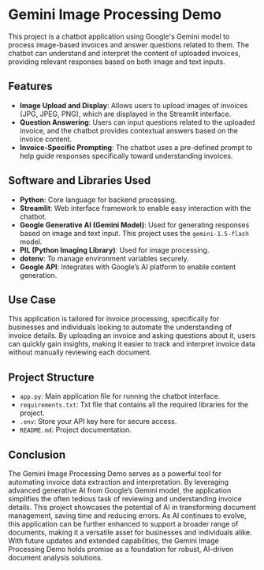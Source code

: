 # Gemini Image Processing Demo

This project is a chatbot application using Google's Gemini model to process image-based invoices and answer questions related to them. The chatbot can understand and interpret the content of uploaded invoices, providing relevant responses based on both image and text inputs.

## Features
- **Image Upload and Display**: Allows users to upload images of invoices (JPG, JPEG, PNG), which are displayed in the Streamlit interface.
- **Question Answering**: Users can input questions related to the uploaded invoice, and the chatbot provides contextual answers based on the invoice content.
- **Invoice-Specific Prompting**: The chatbot uses a pre-defined prompt to help guide responses specifically toward understanding invoices.

## Software and Libraries Used
- **Python**: Core language for backend processing.
- **Streamlit**: Web interface framework to enable easy interaction with the chatbot.
- **Google Generative AI (Gemini Model)**: Used for generating responses based on image and text input. This project uses the `gemini-1.5-flash` model.
- **PIL (Python Imaging Library)**: Used for image processing.
- **dotenv**: To manage environment variables securely.
- **Google API**: Integrates with Google’s AI platform to enable content generation.

## Use Case
This application is tailored for invoice processing, specifically for businesses and individuals looking to automate the understanding of invoice details. By uploading an invoice and asking questions about it, users can quickly gain insights, making it easier to track and interpret invoice data without manually reviewing each document.


## Project Structure
- `app.py`: Main application file for running the chatbot interface.
- `requirements.txt`: Txt file that contains all the required libraries for the project.
- `.env`: Store your API key here for secure access.
- `README.md`: Project documentation.

## Conclusion 

The Gemini Image Processing Demo serves as a powerful tool for automating invoice data extraction and interpretation. By leveraging advanced generative AI from Google’s Gemini model, the application simplifies the often tedious task of reviewing and understanding invoice details. This project showcases the potential of AI in transforming document management, saving time and reducing errors. As AI continues to evolve, this application can be further enhanced to support a broader range of documents, making it a versatile asset for businesses and individuals alike. With future updates and extended capabilities, the Gemini Image Processing Demo holds promise as a foundation for robust, AI-driven document analysis solutions.
